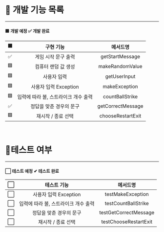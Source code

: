 
# 📒 개발 기능 목록

---

#### 🟩 개발 예정 ✅ 개발 완료

|     🟩     |         구현 기능         |       메서드명        |
|:----------:|:---------------------:|:-----------------:|
|     ✅     |      게임 시작 문구 출력      |  getStartMessage  |
|     🟩     |      컴퓨터 랜덤 값 생성      |  makeRandomValue  | 
|     🟩     |        사용자 입력         |   getUserInput    |
|     🟩     |   사용자 입력 Exception    |   makeException   |
|     🟩     | 입력에 따라 볼, 스트라이크 개수 출력 |  countBallStrike  |
|     ✅     |     정답을 맞춘 경우의 문구     | getCorrectMessage |
|     🟩     |      재시작 / 종료 선택      | chooseRestartExit |

<br>

# 📒테스트 여부

---
#### ⬜ 테스트 예정 ✔ 테스트 완료

|    ⬜    |        테스트 기능         |         메서드명          |
|:-------:|:---------------------:|:---------------------:|
|    ⬜    |   사용자 입력 Exception    |   testMakeException   |
|    ⬜    | 입력에 따라 볼, 스트라이크 개수 출력 |  testCountBallStrike  |
|    ⬜    |     정답을 맞춘 경우의 문구     | testGetCorrectMessage |
|    ⬜     |      재시작 / 종료 선택      | testChooseRestartExit |



